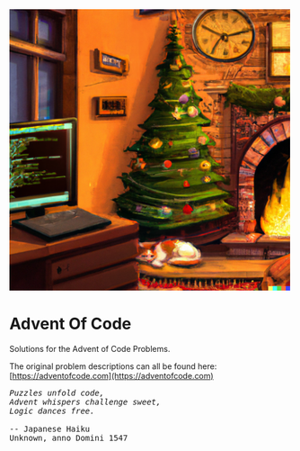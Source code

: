 <img src="https://github.com/MarkusThill/AdventOfCode/blob/6dc1e68068cb6a0e60cafa706c8d86c20ef0dfe9/adventofcode.png" width="500" height="500">

# Advent Of Code
Solutions for the Advent of Code Problems.

The original problem descriptions can all be found here:
[https://adventofcode.com](https://adventofcode.com)


<pre><i>Puzzles unfold code,
Advent whispers challenge sweet,
Logic dances free.
</i>
-- Japanese Haiku
Unknown, anno Domini 1547 
</pre>

